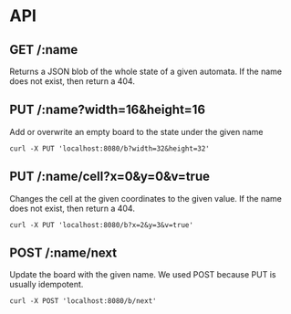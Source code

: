 # API

## GET /:name

Returns a JSON blob of the whole state of a given automata. 
If the name does not exist, then return a 404. 

## PUT /:name?width=16&height=16

Add or overwrite an empty board to the state under the given name

```bash=
curl -X PUT 'localhost:8080/b?width=32&height=32'
```

## PUT /:name/cell?x=0&y=0&v=true

Changes the cell at the given coordinates to the given value. 
If the name does not exist, then return a 404. 

```bash=
curl -X PUT 'localhost:8080/b?x=2&y=3&v=true'
```

## POST /:name/next

Update the board with the given name. 
We used POST because PUT is usually idempotent. 

```bash=
curl -X POST 'localhost:8080/b/next'
```
